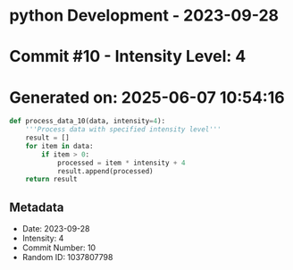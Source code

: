 ﻿# python Development - 2023-09-28
# Commit #10 - Intensity Level: 4
# Generated on: 2025-06-07 10:54:16
```python
def process_data_10(data, intensity=4):
    '''Process data with specified intensity level'''
    result = []
    for item in data:
        if item > 0:
            processed = item * intensity + 4
            result.append(processed)
    return result
```
## Metadata
- Date: 2023-09-28
- Intensity: 4
- Commit Number: 10
- Random ID: 1037807798
